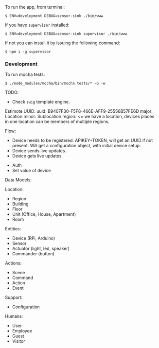 

To run the app, from terminal:

```terminal
$ ENV=development DEBUG=sensor-sink ./bin/www
```

If you  have `supervisor` installed:
```terminal
$ ENV=development DEBUG=sensor-sink supervisor ./bin/www
```

If not you can install it by issuing the following command:
```terminal
$ npm i -g supervisor
```


### Development
To run mocha tests:

```terminal
$ ./node_modules/mocha/bin/mocha tests/* -G -w
```

TODO:
- Check `swig` template engine.

Estimote UUID:
uuid: B9407F30-F5F8-466E-AFF9-25556B57FE6D
major: Location
minor: Sublocation
region: <= we have a location, devices places in one location can be members of multiple regions.


Flow:
- Device needs to be registered. APIKEY+TOKEN, will get an UUID if not present. Will get a configuration object, with initial device setup.
- Device sends live updates.
- Device gets live updates.


* Auth
* Set value of device

Data Models:

Location:
- Region
- Building
- Floor
- Unit (Office, House, Apartment)
- Room

Entities:
- Device (RPi, Arduino)
- Sensor
- Actuator (light, led, speaker)
- Commander (button)

Actions:
- Scene
- Command
- Action
- Event

Support:
- Configuration


Humans:
- User
- Employee
- Guest
- Visitor
